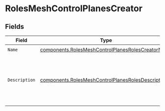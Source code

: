 # RolesMeshControlPlanesCreator


## Fields

| Field                                                                                                                  | Type                                                                                                                   | Required                                                                                                               | Description                                                                                                            | Example                                                                                                                |
| ---------------------------------------------------------------------------------------------------------------------- | ---------------------------------------------------------------------------------------------------------------------- | ---------------------------------------------------------------------------------------------------------------------- | ---------------------------------------------------------------------------------------------------------------------- | ---------------------------------------------------------------------------------------------------------------------- |
| `Name`                                                                                                                 | [components.RolesMeshControlPlanesRolesCreatorName](../../models/components/rolesmeshcontrolplanesrolescreatorname.md) | :heavy_check_mark:                                                                                                     | N/A                                                                                                                    |                                                                                                                        |
| `Description`                                                                                                          | [components.RolesMeshControlPlanesRolesDescription](../../models/components/rolesmeshcontrolplanesrolesdescription.md) | :heavy_check_mark:                                                                                                     | N/A                                                                                                                    | This role grants access to create new Mesh control planes.                                                             |